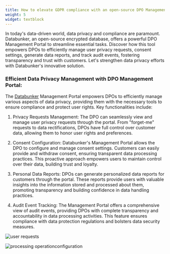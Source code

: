 ```yaml
---
title: How to elevate GDPR compliance with an open-source DPO Management Portal
weight: 5
widget: textblock
---
```

In today's data-driven world, data privacy and compliance are paramount. Databunker, an open-source encrypted database, offers a powerful DPO Management Portal to streamline essential tasks. Discover how this tool empowers DPOs to efficiently manage user privacy requests, consent settings, generate data reports, and track audit events, fostering transparency and trust with customers. Let's strengthen data privacy efforts with Databunker's innovative solution.

### Efficient Data Privacy Management with DPO Management Portal:
The [Databunker](https://databunker.org/doc/start/) Management Portal empowers DPOs to efficiently manage various aspects of data privacy, providing them with the necessary tools to ensure compliance and protect user rights. Key functionalities include:

1. Privacy Requests Management:
The DPO can seamlessly view and manage user privacy requests through the portal. From "forget-me" requests to data rectifications, DPOs have full control over customer data, allowing them to honor user rights and preferences.

2. Consent Configuration:
Databunker's Management Portal allows the DPO to configure and manage consent settings. Customers can easily provide and withdraw consent, ensuring transparent data processing practices. This proactive approach empowers users to maintain control over their data, building trust and loyalty.

3. Personal Data Reports:
DPOs can generate personalized data reports for customers through the portal. These reports provide users with valuable insights into the information stored and processed about them, promoting transparency and building confidence in data handling practices.

4. Audit Event Tracking:
The Management Portal offers a comprehensive view of audit events, providing DPOs with complete transparency and accountability in data processing activities. This feature ensures compliance with data protection regulations and bolsters data security measures.

![user requests](/home/gallery/gallery/a-admin-reqs.png)


![processing operationconfiguration](/home/gallery/gallery/b-admin-privacy.png)
